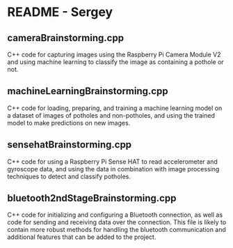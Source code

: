 # README - Sergey

## cameraBrainstorming.cpp
C++ code for capturing images using the Raspberry Pi Camera Module V2 and using machine learning to classify the image as containing a pothole or not.

## machineLearningBrainstorming.cpp
C++ code for loading, preparing, and training a machine learning model on a dataset of images of potholes and non-potholes, and using the trained model to make predictions on new images.

## sensehatBrainstorming.cpp
C++ code for using a Raspberry Pi Sense HAT to read accelerometer and gyroscope data, and using the data in combination with image processing techniques to detect and classify potholes.

## bluetooth2ndStageBrainstorming.cpp
C++ code for initializing and configuring a Bluetooth connection, as well as code for sending and receiving data over the connection. This file is likely to contain more robust methods for handling the bluetooth communication and additional features that can be added to the project.

